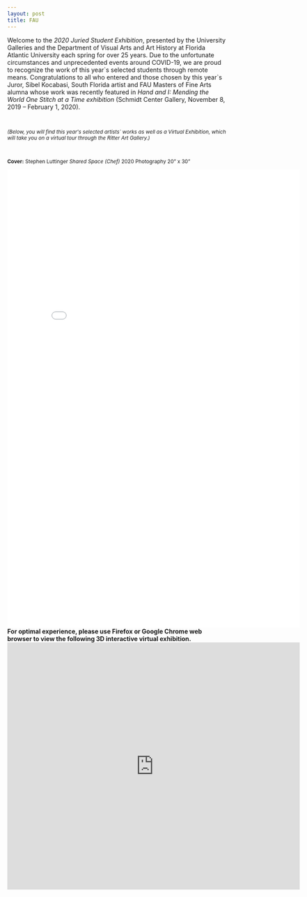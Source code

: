 ```yaml
---
layout: post
title: FAU
---
```


<article>
    <section className="container centered">
        <p> Welcome to the <i>2020 Juried Student Exhibition</i>, presented by the University Galleries and the Department of Visual Arts and Art History at Florida Atlantic   University each spring for over 25 years. Due to the unfortunate circumstances and unprecedented events around COVID-19, we are proud to recognize the work of this   year`s selected students through remote means. Congratulations to all who entered and those chosen by this year`s Juror, Sibel Kocabasi, South Florida artist and FAU     Masters of Fine Arts alumna whose work was recently featured in <i>Hand and I: Mending the World One Stitch at a Time exhibition</i> (Schmidt Center Gallery, November 8,   2019 – February 1, 2020).</p> 
        <br>
        <small><p><i>(Below, you will find this year's selected artists` works as well as a Virtual Exhibition, which will take you on a virtual tour through the Ritter Art   Gallery.)</i></p></small>
        <br>
      </section>
</article>
<article>
    <small><p className="centered"><b>Cover:</b> Stephen Luttinger <i> Shared Space (Chef) </i> 2020 Photography 20” x 30”</p></small>
    <iframe src="/assets/JSE2020.pdf" style="width:672px; height:1050px;" frameborder="0"></iframe>    
</article>
   

<article>
    <section className="container centered">
        <b>For optimal experience, please use Firefox or Google Chrome web browser to view the following 3D interactive virtual exhibition.</b>
    </section>
</article>

    

<div className="content">  
    <article>
      <section className="container centered">
        <iframe width="672" height="567" src="https://www.artsteps.com/embed/5e73b9fbfef0d01827b018dd/1008/567" frameborder="0" allowfullscreen></iframe>
      </section>
    </article>
</div>



